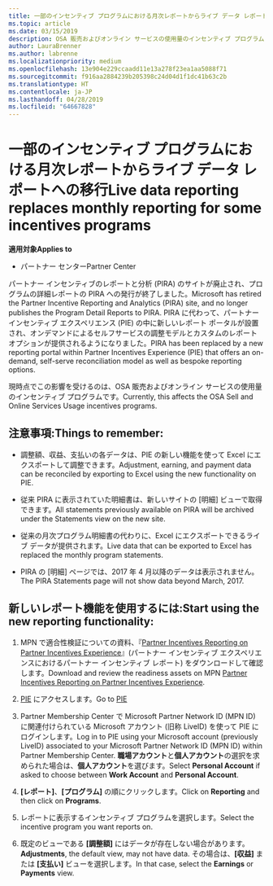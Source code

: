 ```yaml
---
title: 一部のインセンティブ プログラムにおける月次レポートからライブ データ レポートへの移行 | パートナー センター
ms.topic: article
ms.date: 03/15/2019
description: OSA 販売およびオンライン サービスの使用量のインセンティブ プログラムで、ライブ データ レポートを利用できるようになりました。
author: LauraBrenner
ms.author: labrenne
ms.localizationpriority: medium
ms.openlocfilehash: 13e904e229ccaadd11e13a278f23ea1aa5088f71
ms.sourcegitcommit: f916aa2884239b205398c24d04d1f1dc41b63c2b
ms.translationtype: HT
ms.contentlocale: ja-JP
ms.lasthandoff: 04/28/2019
ms.locfileid: "64667828"
---
```

# <a name="live-data-reporting-replaces-monthly-reporting-for-some-incentives-programs"></a><span data-ttu-id="f7fa9-103">一部のインセンティブ プログラムにおける月次レポートからライブ データ レポートへの移行</span><span class="sxs-lookup"><span data-stu-id="f7fa9-103">Live data reporting replaces monthly reporting for some incentives programs</span></span>

<span data-ttu-id="f7fa9-104">**適用対象**</span><span class="sxs-lookup"><span data-stu-id="f7fa9-104">**Applies to**</span></span>

-  <span data-ttu-id="f7fa9-105">パートナー センター</span><span class="sxs-lookup"><span data-stu-id="f7fa9-105">Partner Center</span></span>

<span data-ttu-id="f7fa9-106">パートナー インセンティブのレポートと分析 (PIRA) のサイトが廃止され、プログラムの詳細レポートの PIRA への発行が終了しました。</span><span class="sxs-lookup"><span data-stu-id="f7fa9-106">Microsoft has retired the Partner Incentive Reporting and Analytics (PIRA) site, and no longer publishes the Program Detail Reports to PIRA.</span></span> <span data-ttu-id="f7fa9-107">PIRA に代わって、パートナー インセンティブ エクスペリエンス (PIE) の中に新しいレポート ポータルが設置され、オンデマンドによるセルフサービスの調整モデルとカスタムのレポート オプションが提供されるようになりました。</span><span class="sxs-lookup"><span data-stu-id="f7fa9-107">PIRA has been replaced by a new reporting portal within Partner Incentives Experience (PIE) that offers an on-demand, self-serve reconciliation model as well as bespoke reporting options.</span></span> 

<span data-ttu-id="f7fa9-108">現時点でこの影響を受けるのは、OSA 販売およびオンライン サービスの使用量のインセンティブ プログラムです。</span><span class="sxs-lookup"><span data-stu-id="f7fa9-108">Currently, this affects the OSA Sell and Online Services Usage incentives programs.</span></span>

## <a name="things-to-remember"></a><span data-ttu-id="f7fa9-109">注意事項:</span><span class="sxs-lookup"><span data-stu-id="f7fa9-109">Things to remember:</span></span> 

- <span data-ttu-id="f7fa9-110">調整額、収益、支払いの各データは、PIE の新しい機能を使って Excel にエクスポートして調整できます。</span><span class="sxs-lookup"><span data-stu-id="f7fa9-110">Adjustment, earning, and payment data can be reconciled by exporting to Excel using the new functionality on PIE.</span></span>

- <span data-ttu-id="f7fa9-111">従来 PIRA に表示されていた明細書は、新しいサイトの [明細] ビューで取得できます。</span><span class="sxs-lookup"><span data-stu-id="f7fa9-111">All statements previously available on PIRA will be archived under the Statements view on the new site.</span></span> 

- <span data-ttu-id="f7fa9-112">従来の月次プログラム明細書の代わりに、Excel にエクスポートできるライブ データが提供されます。</span><span class="sxs-lookup"><span data-stu-id="f7fa9-112">Live data that can be exported to Excel has replaced the monthly program statements.</span></span>

- <span data-ttu-id="f7fa9-113">PIRA の [明細] ページでは、2017 年 4 月以降のデータは表示されません。</span><span class="sxs-lookup"><span data-stu-id="f7fa9-113">The PIRA Statements page will not show data beyond March, 2017.</span></span>
 
## <a name="start-using-the-new-reporting-functionality"></a><span data-ttu-id="f7fa9-114">新しいレポート機能を使用するには:</span><span class="sxs-lookup"><span data-stu-id="f7fa9-114">Start using the new reporting functionality:</span></span> 

1. <span data-ttu-id="f7fa9-115">MPN で適合性検証についての資料、『[Partner Incentives Reporting on Partner Incentives Experience](https://aka.ms/osareadiness )』(パートナー インセンティブ エクスペリエンスにおけるパートナー インセンティブ レポート) をダウンロードして確認します。</span><span class="sxs-lookup"><span data-stu-id="f7fa9-115">Download and review the readiness assets on MPN [Partner Incentives Reporting on Partner Incentives Experience](https://aka.ms/osareadiness ).</span></span>

2. <span data-ttu-id="f7fa9-116">[PIE](https://partnerincentives.microsoft.com/) にアクセスします。</span><span class="sxs-lookup"><span data-stu-id="f7fa9-116">Go to [PIE](https://partnerincentives.microsoft.com/)</span></span>

3. <span data-ttu-id="f7fa9-117">Partner Membership Center で Microsoft Partner Network ID (MPN ID) に関連付けられている Microsoft アカウント (旧称 LiveID) を使って PIE にログインします。</span><span class="sxs-lookup"><span data-stu-id="f7fa9-117">Log in to PIE using your Microsoft account (previously LiveID) associated to your Microsoft Partner Network ID (MPN ID) within Partner Membership Center.</span></span> <span data-ttu-id="f7fa9-118">**職場アカウント**と**個人アカウント**の選択を求められた場合は、**個人アカウント**を選びます。</span><span class="sxs-lookup"><span data-stu-id="f7fa9-118">Select **Personal Account** if asked to choose between **Work Account** and **Personal Account**.</span></span>

4. <span data-ttu-id="f7fa9-119">**[レポート]**、**[プログラム]** の順にクリックします。</span><span class="sxs-lookup"><span data-stu-id="f7fa9-119">Click on **Reporting** and then click on **Programs**.</span></span> 

5. <span data-ttu-id="f7fa9-120">レポートに表示するインセンティブ プログラムを選択します。</span><span class="sxs-lookup"><span data-stu-id="f7fa9-120">Select the incentive program you want reports on.</span></span> 

6. <span data-ttu-id="f7fa9-121">既定のビューである **[調整額]** にはデータが存在しない場合があります。</span><span class="sxs-lookup"><span data-stu-id="f7fa9-121">**Adjustments**, the default view, may not have data.</span></span>  <span data-ttu-id="f7fa9-122">その場合は、**[収益]** または **[支払い]** ビューを選択します。</span><span class="sxs-lookup"><span data-stu-id="f7fa9-122">In that case, select the **Earnings** or **Payments** view.</span></span>


 

 



